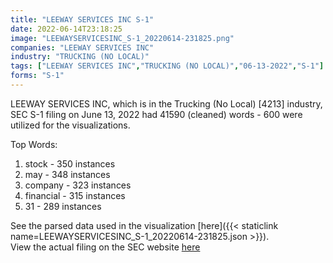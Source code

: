 ```yaml
---
title: "LEEWAY SERVICES INC S-1"
date: 2022-06-14T23:18:25
image: "LEEWAYSERVICESINC_S-1_20220614-231825.png"
companies: "LEEWAY SERVICES INC"
industry: "TRUCKING (NO LOCAL)"
tags: ["LEEWAY SERVICES INC","TRUCKING (NO LOCAL)","06-13-2022","S-1"]
forms: "S-1"
---
```

LEEWAY SERVICES INC, which is in the Trucking (No Local) [4213] industry, SEC S-1 filing on June 13, 2022 had 41590 (cleaned) words - 600 were utilized for the visualizations.

Top Words:
1. stock - 350 instances
2. may - 348 instances
3. company - 323 instances
4. financial - 315 instances
5. 31 - 289 instances


See the parsed data used in the visualization [here]({{< staticlink name=LEEWAYSERVICESINC_S-1_20220614-231825.json >}}).  
View the actual filing on the SEC website [here](https://www.sec.gov/Archives/edgar/data/1888780/0001575872-22-000528.txt)